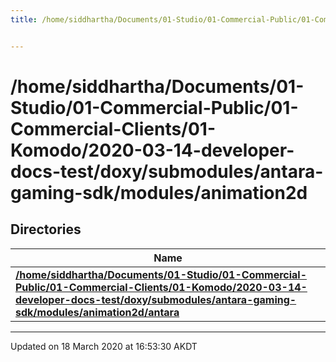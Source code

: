 ```yaml
---
title: /home/siddhartha/Documents/01-Studio/01-Commercial-Public/01-Commercial-Clients/01-Komodo/2020-03-14-developer-docs-test/doxy/submodules/antara-gaming-sdk/modules/animation2d


---
```


# /home/siddhartha/Documents/01-Studio/01-Commercial-Public/01-Commercial-Clients/01-Komodo/2020-03-14-developer-docs-test/doxy/submodules/antara-gaming-sdk/modules/animation2d





## Directories

| Name           |
| -------------- |
| **[/home/siddhartha/Documents/01-Studio/01-Commercial-Public/01-Commercial-Clients/01-Komodo/2020-03-14-developer-docs-test/doxy/submodules/antara-gaming-sdk/modules/animation2d/antara](Files/dir_d89bada30a3ad1c8bdb08a2b25ee76cf.md#dir-/home/siddhartha/documents/01-studio/01-commercial-public/01-commercial-clients/01-komodo/2020-03-14-developer-docs-test/doxy/submodules/antara-gaming-sdk/modules/animation2d/antara)**  |


















-------------------------------

Updated on 18 March 2020 at 16:53:30 AKDT
